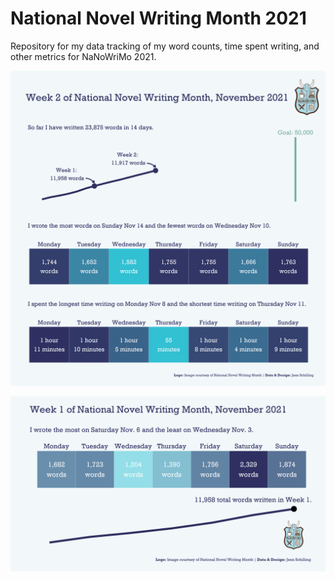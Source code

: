 # National Novel Writing Month 2021

Repository for my data tracking of my word counts, time spent writing, and other metrics for NaNoWriMo 2021.

![](https://github.com/jennschilling/nanwrimo2021/blob/main/week_2.png)

![](https://github.com/jennschilling/nanwrimo2021/blob/main/week_1.png)

